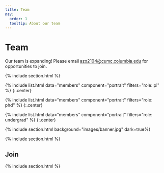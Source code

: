 ```yaml
---
title: Team
nav:
  order: 1
  tooltip: About our team
---
```


# <i class="fas fa-users"></i>Team

Our team is expanding! Please email azo2104@cumc.columbia.edu for opportunities to join.

{% include section.html %}

{%
  include list.html
  data="members"
  component="portrait"
  filters="role: pi"
%}
{:.center}

{%
  include list.html
  data="members"
  component="portrait"
  filters="role: phd"
%}
{:.center}

{%
  include list.html
  data="members"
  component="portrait"
  filters="role: undergrad"
%}
{:.center}

{% include section.html background="images/banner.jpg" dark=true%}


{% include section.html %}

## Join

{% include section.html %}
